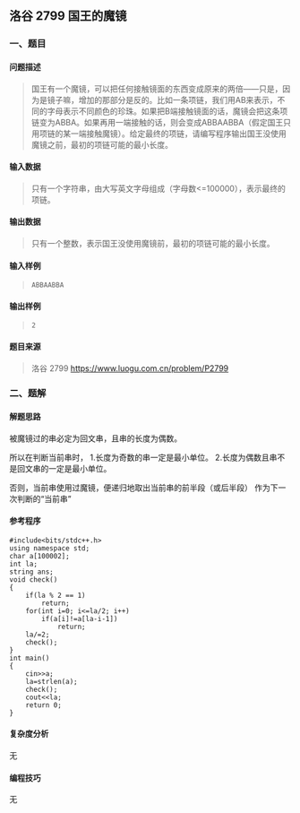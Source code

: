 ## 洛谷 2799  国王的魔镜

### 一、题目

#### 问题描述

> 国王有一个魔镜，可以把任何接触镜面的东西变成原来的两倍——只是，因为是镜子嘛，增加的那部分是反的。比如一条项链，我们用AB来表示，不同的字母表示不同颜色的珍珠。如果把B端接触镜面的话，魔镜会把这条项链变为ABBA。如果再用一端接触的话，则会变成ABBAABBA（假定国王只用项链的某一端接触魔镜）。给定最终的项链，请编写程序输出国王没使用魔镜之前，最初的项链可能的最小长度。

#### 输入数据

> 只有一个字符串，由大写英文字母组成（字母数<=100000），表示最终的项链。

#### 输出数据

> 只有一个整数，表示国王没使用魔镜前，最初的项链可能的最小长度。

#### 输入样例

> ```
> ABBAABBA
> ```

#### 输出样例

> ```
> 2
> ```

#### 题目来源

> 洛谷 2799  https://www.luogu.com.cn/problem/P2799

### 二、题解

#### 解题思路

被魔镜过的串必定为回文串，且串的长度为偶数。

所以在判断当前串时，
1.长度为奇数的串一定是最小单位。
2.长度为偶数且串不是回文串的一定是最小单位。

否则，当前串使用过魔镜，便递归地取出当前串的前半段（或后半段）
作为下一次判断的“当前串”

#### 参考程序

```
#include<bits/stdc++.h>
using namespace std;
char a[100002];
int la;
string ans;
void check()
{
	if(la % 2 == 1)
		return;
	for(int i=0; i<=la/2; i++)
		if(a[i]!=a[la-i-1])
			return;
	la/=2;
	check();
}
int main()
{
	cin>>a;
	la=strlen(a);
	check();
	cout<<la;
	return 0;
}
```

#### 复杂度分析

无

#### 编程技巧

无